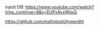 injest DB: https://www.youtube.com/watch?time_continue=8&v=EUPxAvxWlwQ

https://github.com/mafintosh/hyperdht
